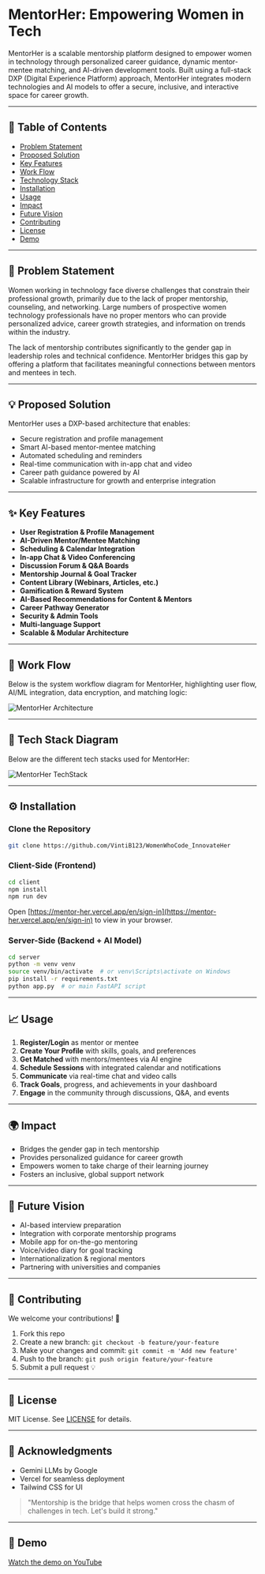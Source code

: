# MentorHer: Empowering Women in Tech

MentorHer is a scalable mentorship platform designed to empower women in technology through personalized career guidance, dynamic mentor-mentee matching, and AI-driven development tools. Built using a full-stack DXP (Digital Experience Platform) approach, MentorHer integrates modern technologies and AI models to offer a secure, inclusive, and interactive space for career growth.

---

## 🚀 Table of Contents
- [Problem Statement](#problem-statement)
- [Proposed Solution](#proposed-solution)
- [Key Features](#key-features)
- [Work Flow](#work-flow)
- [Technology Stack](#technology-stack)
- [Installation](#installation)
- [Usage](#usage)
- [Impact](#impact)
- [Future Vision](#future-vision)
- [Contributing](#contributing)
- [License](#license)
- [Demo](#demo)

---

## 📌 Problem Statement
Women working in technology face diverse challenges that constrain their professional growth, primarily due to the lack of proper mentorship, counseling, and networking. Large numbers of prospective women technology professionals have no proper mentors who can provide personalized advice, career growth strategies, and information on trends within the industry. 

The lack of mentorship contributes significantly to the gender gap in leadership roles and technical confidence. MentorHer bridges this gap by offering a platform that facilitates meaningful connections between mentors and mentees in tech.

---

## 💡 Proposed Solution
MentorHer uses a DXP-based architecture that enables:
- Secure registration and profile management
- Smart AI-based mentor-mentee matching
- Automated scheduling and reminders
- Real-time communication with in-app chat and video
- Career path guidance powered by AI
- Scalable infrastructure for growth and enterprise integration

---

## ✨ Key Features
- **User Registration & Profile Management**
- **AI-Driven Mentor/Mentee Matching**
- **Scheduling & Calendar Integration**
- **In-app Chat & Video Conferencing**
- **Discussion Forum & Q&A Boards**
- **Mentorship Journal & Goal Tracker**
- **Content Library (Webinars, Articles, etc.)**
- **Gamification & Reward System**
- **AI-Based Recommendations for Content & Mentors**
- **Career Pathway Generator**
- **Security & Admin Tools**
- **Multi-language Support**
- **Scalable & Modular Architecture**

---
## 🧭 Work Flow

Below is the system workflow diagram for MentorHer, highlighting user flow, AI/ML integration, data encryption, and matching logic:

![MentorHer Architecture](Arhictecture.png)

------


## 🧱 Tech Stack Diagram

Below are the different tech stacks used for MentorHer:

![MentorHer TechStack](tech%20stack.jpg)


---

## ⚙️ Installation

### Clone the Repository
```bash
git clone https://github.com/VintiB123/WomenWhoCode_InnovateHer
```

### Client-Side (Frontend)
```bash
cd client
npm install
npm run dev
```
Open [https://mentor-her.vercel.app/en/sign-in](https://mentor-her.vercel.app/en/sign-in) to view in your browser.

### Server-Side (Backend + AI Model)
```bash
cd server
python -m venv venv
source venv/bin/activate  # or venv\Scripts\activate on Windows
pip install -r requirements.txt
python app.py  # or main FastAPI script
```



---

## 📈 Usage
1. **Register/Login** as mentor or mentee
2. **Create Your Profile** with skills, goals, and preferences
3. **Get Matched** with mentors/mentees via AI engine
4. **Schedule Sessions** with integrated calendar and notifications
5. **Communicate** via real-time chat and video calls
6. **Track Goals**, progress, and achievements in your dashboard
7. **Engage** in the community through discussions, Q&A, and events

---

## 🌍 Impact
- Bridges the gender gap in tech mentorship
- Provides personalized guidance for career growth
- Empowers women to take charge of their learning journey
- Fosters an inclusive, global support network

---

## 🔮 Future Vision
- AI-based interview preparation
- Integration with corporate mentorship programs
- Mobile app for on-the-go mentoring
- Voice/video diary for goal tracking
- Internationalization & regional mentors
- Partnering with universities and companies

---

## 🤝 Contributing
We welcome your contributions! 🚀

1. Fork this repo
2. Create a new branch: `git checkout -b feature/your-feature`
3. Make your changes and commit: `git commit -m 'Add new feature'`
4. Push to the branch: `git push origin feature/your-feature`
5. Submit a pull request 💡

---

## 📜 License
MIT License. See [LICENSE](LICENSE) for details.

---

## 🙌 Acknowledgments
- Gemini LLMs by Google
- Vercel for seamless deployment
- Tailwind CSS for UI

> "Mentorship is the bridge that helps women cross the chasm of challenges in tech. Let's build it strong."

---

## 🎥 Demo
[Watch the demo on YouTube](https://www.youtube.com/watch?v=G1qkSbkQUiM)
